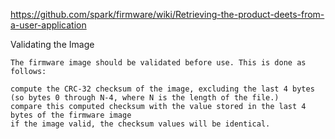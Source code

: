 https://github.com/spark/firmware/wiki/Retrieving-the-product-deets-from-a-user-application




Validating the Image
    
    The firmware image should be validated before use. This is done as follows:
    
    compute the CRC-32 checksum of the image, excluding the last 4 bytes (so bytes 0 through N-4, where N is the length of the file.)
    compare this computed checksum with the value stored in the last 4 bytes of the firmware image
    if the image valid, the checksum values will be identical.

